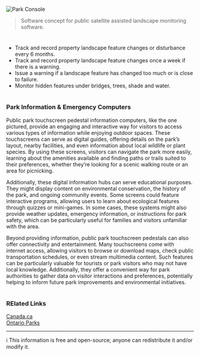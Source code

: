 ![Park Console](https://github.com/user-attachments/assets/86a0a8f2-9580-4ee7-8e02-633d9dbe9725)

> Software concept for public satellite assisted landscape monitoring software.
#

- Track and record property landscape feature changes or disturbance every 6 months.
- Track and record property landscape feature changes once a week if there is a warning.
- Issue a warning if a landscape feature has changed too much or is close to failure.
- Monitor hidden features under bridges, trees, shade and water.

#
### Park Information & Emergency Computers

Public park touchscreen pedestal information computers, like the one pictured, provide an engaging and interactive way for visitors to access various types of information while enjoying outdoor spaces. These touchscreens can serve as digital guides, offering details on the park’s layout, nearby facilities, and even information about local wildlife or plant species. By using these screens, visitors can navigate the park more easily, learning about the amenities available and finding paths or trails suited to their preferences, whether they’re looking for a scenic walking route or an area for picnicking.

Additionally, these digital information hubs can serve educational purposes. They might display content on environmental conservation, the history of the park, and ongoing community events. Some screens could feature interactive programs, allowing users to learn about ecological features through quizzes or mini-games. In some cases, these systems might also provide weather updates, emergency information, or instructions for park safety, which can be particularly useful for families and visitors unfamiliar with the area.

Beyond providing information, public park touchscreen pedestals can also offer connectivity and entertainment. Many touchscreens come with internet access, allowing visitors to browse or download maps, check public transportation schedules, or even stream multimedia content. Such features can be particularly valuable for tourists or park visitors who may not have local knowledge. Additionally, they offer a convenient way for park authorities to gather data on visitor interactions and preferences, potentially helping to inform future park improvements and environmental initiatives.

#
### RElated Links

[Canada.ca](https://open.canada.ca/en/forms/submit-your-app)
<br>
[Ontario Parks](https://news.ontario.ca/en/release/56903/ontario-opening-provincial-parks-and-conservation-reserves)

***
ℹ️ This information is free and open-source; anyone can redistribute it and/or modify it.
